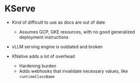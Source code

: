 # KServe

- Kind of difficult to use as docs are out of date

  - Assumes GCP, GKE resources, with no good generalized deployment instructions

- vLLM serving engine is outdated and broken
- KNative adds a lot of overhead

  - Hardening burden
  - Adds webhooks that invalidate necessary values, like `runtimeClassName`
